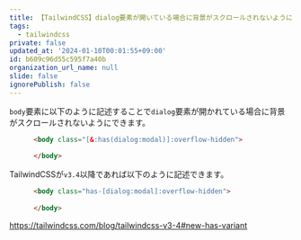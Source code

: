 ```yaml
---
title: 【TailwindCSS】dialog要素が開いている場合に背景がスクロールされないようにする方法
tags:
  - tailwindcss
private: false
updated_at: '2024-01-10T00:01:55+09:00'
id: b609c96d55c595f7a40b
organization_url_name: null
slide: false
ignorePublish: false
---
```

`body`要素に以下のように記述することで`dialog`要素が開かれている場合に背景がスクロールされないようにできます。

```html
      <body class="[&:has(dialog:modal)]:overflow-hidden">
        
      </body>
```

TailwindCSSが`v3.4`以降であれば以下のように記述できます。

```html
      <body class="has-[dialog:modal]:overflow-hidden">
        
      </body>
```

https://tailwindcss.com/blog/tailwindcss-v3-4#new-has-variant
